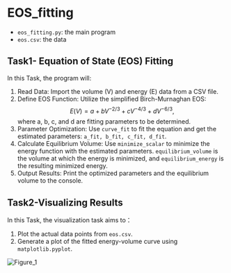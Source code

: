 # EOS_fitting

- `eos_fitting.py`: the main program
- `eos.csv`: the data

## Task1- Equation of State (EOS) Fitting
In this Task, the program will:

1. Read Data: Import the volume (V) and energy (E) data from a CSV file.
2. Define EOS Function: Utilize the simplified Birch-Murnaghan EOS:
$$E(V) = a + bV^{-2/3} + cV^{-4/3} + dV^{-6/3},$$
where a, b, c, and d are fitting parameters to be determined.
4. Parameter Optimization: Use `curve_fit` to fit the equation and get the estimated parameters: `a_fit, b_fit, c_fit, d_fit`.
5. Calculate Equilibrium Volume: Use `minimize_scalar` to minimize the energy function with the estimated parameters. `equilibrium_volume` is the volume at which the energy is minimized, and `equilibrium_energy` is the resulting minimized energy.
6. Output Results: Print the optimized parameters and the equilibrium volume to the console.

## Task2-Visualizing Results
In this Task, the visualization task aims to：
1. Plot the actual data points from `eos.csv`.
2. Generate a plot of the fitted energy-volume curve using `matplotlib.pyplot`.

![Figure_1](https://github.com/Ling0626/eos_fitting/assets/148604827/1690b30f-f9fd-4699-b9c0-5529fb1991f4)
